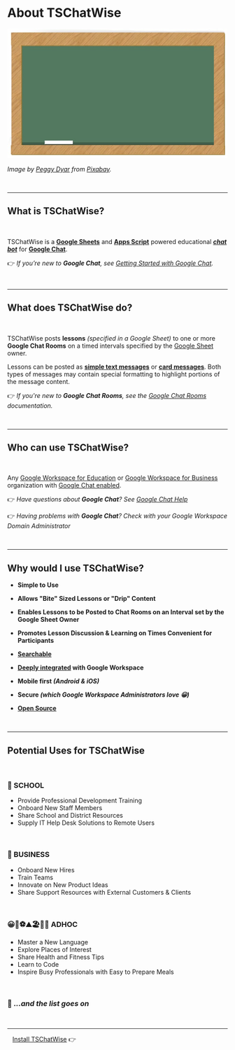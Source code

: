 # About TSChatWise 

![](../chalkboard.jpg)

*Image by [Peggy Dyar](https://pixabay.com/users/4Me2Design-3106045/?utm_source=link-attribution&amp;utm_medium=referral&amp;utm_campaign=image&amp;utm_content=2629436) from [Pixabay](https://pixabay.com/?utm_source=link-attribution&amp;utm_medium=referral&amp;utm_campaign=image&amp;utm_content=2629436).*

<br>

---

## What is TSChatWise?

<br>

TSChatWise is a **[Google Sheets](https://www.google.com/sheets/about/)** and **[Apps Script](https://www.google.com/script/start/)** powered educational ***[chat bot](https://support.google.com/chat/answer/7655820?hl=en&ref_topic=7649114)*** for **[Google Chat](https://gsuite.google.com/products/chat/)**.


👉 *If you’re new to __Google Chat__, see [Getting Started with Google Chat](https://support.google.com/chat/answer/7653601?hl=en&ref_topic=7649316).*

<br>

---

## What does TSChatWise do?

<br>

TSChatWise posts **lessons** *(specified in a Google Sheet)* to one or more **Google Chat Rooms** on a timed intervals specified by the [Google Sheet](https://www.google.com/sheets/about/) owner.  

Lessons can be posted as **[simple text messages](https://developers.google.com/hangouts/chat/reference/message-formats/basic)** or **[card messages](https://developers.google.com/hangouts/chat/reference/message-formats/cards)**.  Both types of messages may contain special formatting to highlight portions of the message content.

:point_right: *If you're new to __Google Chat Rooms__, see the [Google Chat Rooms](https://support.google.com/chat/answer/7653861?hl=en&ref_topic=7649113) documentation.*

<br>

---

## Who can use TSChatWise?

<br>

Any [Google Workspace for Education](https://edu.google.com/) or [Google Workspace for Business](https://gsuite.google.com/solutions/) organization with [Google Chat enabled](https://support.google.com/a/answer/7651884?hl=en).

:point_right: *Have questions about __Google Chat__?  See [Google Chat Help](https://support.google.com/chat/?hl=en#topic=7649316)*

:point_right: *Having problems with __Google Chat__?  Check with your Google Workspace _Domain Administrator_*

<br>

---

## Why would I use TSChatWise?


* **Simple to Use**
  
* **Allows "Bite" Sized Lessons or "Drip" Content**
  
* **Enables Lessons to be Posted to Chat Rooms on an Interval set by the Google Sheet Owner**

* **Promotes Lesson Discussion & Learning on Times Convenient for Participants**

* **[Searchable](https://support.google.com/chat/answer/7655805?hl=en#)**

* **[Deeply integrated](https://gsuite.google.com/products/chat/) with Google Workspace**

* **Mobile first _(Android & iOS)_**

* **Secure _(which Google Workspace Administrators love 😀)_**

* **[Open Source](../README.md#license)**

<br>

---

## Potential Uses for TSChatWise

<br>

### 🏫 SCHOOL

* Provide Professional Development Training
* Onboard New Staff Members
* Share School and District Resources
* Supply IT Help Desk Solutions to Remote Users
  
<br>
  
### 💼 BUSINESS

* Onboard New Hires
* Train Teams
* Innovate on New Product Ideas
* Share Support Resources with External Customers & Clients
  
<br>
  
### 😀🥝⚽⛰️🏖️🗾💡 ADHOC

* Master a New Language
* Explore Places of Interest
* Share Health and Fitness Tips
* Learn to Code
* Inspire Busy Professionals with Easy to Prepare Meals

<br>


### 🚀 *...and the list goes on* 

<br>

---

&nbsp;&nbsp; [Install TSChatWise](Install.md) 👉

